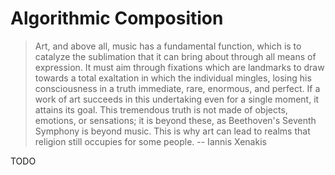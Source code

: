 # Algorithmic Composition

>Art, and above all, music has a fundamental function, which is to catalyze the sublimation that it can bring about through all means of expression. It must aim through fixations which are landmarks to draw towards a total exaltation in which the individual mingles, losing his consciousness in a truth immediate, rare, enormous, and perfect. If a work of art succeeds in this undertaking even for a single moment, it attains its goal. This tremendous truth is not made of objects, emotions, or sensations; it is beyond these, as Beethoven's Seventh Symphony is beyond music. This is why art can lead to realms that religion still occupies for some people. -- Iannis Xenakis

TODO